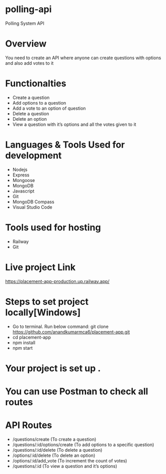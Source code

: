 # polling-api
Polling System API
# Overview
You need to create an API where anyone can create questions with options and also add votes to it
# Functionalties
-	Create a question
-	Add options to a question
-	Add a vote to an option of question
-	Delete a question 
-	Delete an option 
-	View a question with it’s options and all the votes given to it

# Languages & Tools Used for development
- Nodejs
- Express
- Mongoose
- MongoDB
- Javascript
- Git
- MongoDB Compass
- Visual Studio Code
# Tools used for hosting
- Railway
- Git
# Live project Link
https://placement-app-production.up.railway.app/

# Steps to set project locally[Windows]
- Go to terminal. Run below command:
     git clone https://github.com/anandkumarmca6/placement-app.git
-  cd placement-app
- npm install
- npm start
 # Your project is set up .
 # You can use Postman to check all routes
 # API Routes 
-	/questions/create  (To create a question)
-	/questions/:id/options/create  (To add options to a specific question)
-	/questions/:id/delete (To delete a question)
-	/options/:id/delete (To delete an option)
-	/options/:id/add_vote (To increment the count of votes)
-	/questions/:id (To view a question and it’s options)

